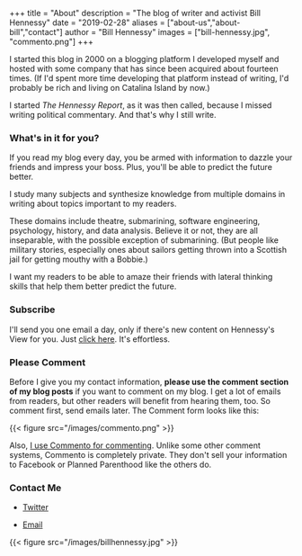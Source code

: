 +++
title = "About"
description = "The blog of writer and activist Bill Hennessy"
date = "2019-02-28"
aliases = ["about-us","about-bill","contact"]
author = "Bill Hennessy"
images = ["bill-hennessy.jpg", "commento.png"]
+++

I started this blog in 2000 on a blogging platform I developed myself and hosted with some company that has since been acquired about fourteen times. (If I'd spent more time developing that platform instead of writing, I'd probably be rich and living on Catalina Island by now.)

I started *The Hennessy Report*, as it was then called, because I missed writing political commentary. And that's why I still write. 

### What's in it for you?

If you read my blog every day, you be armed with information to dazzle your friends and impress your boss. Plus, you'll be able to predict the future better. 

I study many subjects and synthesize knowledge from multiple domains in writing about topics important to my readers. 

These domains include theatre, submarining, software engineering, psychology, history, and data analysis. Believe it or not, they are all inseparable, with the possible exception of submarining. (But people like military stories, especially ones about sailors getting thrown into a Scottish jail for getting mouthy with a Bobbie.)

I want my readers to be able to amaze their friends with lateral thinking skills that help them better predict the future. 

### Subscribe

I'll send you one email a day, only if there's new content on Hennessy's View for you. Just [click here](http://eepurl.com/gRVOVf). It's effortless.

### Please Comment

Before I give you my contact information, **please use the comment section of my blog posts** if you want to comment on my blog. I get a lot of emails from readers, but other readers will benefit from hearing them, too. So comment first, send emails later. The Comment form looks like this:

{{< figure src="/images/commento.png" >}}

Also, [I use Commento for commenting](https://commento.io/). Unlike some other comment systems, Commento is completely private. They don't sell your information to Facebook or Planned Parenthood like the others do. 

### Contact Me

* [Twitter](https://twitter.com/HennessySTL)

* [Email](mailto:bill@billhennessy.com)


{{< figure src="/images/billhennessy.jpg" >}}

